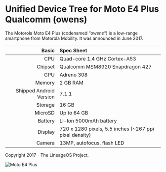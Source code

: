 Unified Device Tree for Moto E4 Plus Qualcomm (owens)
================================================

The Motorola Moto E4 Plus (codenamed _"owens"_) is a low-range smartphone from
Motorola Mobility. It was announced in June 2017.

Basic   | Spec Sheet
-------:|:-------------------------
CPU     | Quad-core 1.4 GHz Cortex-A53
Chipset | Qualcomm MSM8920 Snapdragon 427
GPU     | Adreno 308
Memory  | 2 GB RAM
Shipped Android Version | 7.1.1
Storage | 16 GB
MicroSD | Up to 64 GB
Battery | Li-Ion 5000mAh battery
Display | 720 x 1280 pixels, 5.5 inches (~267 ppi pixel density)
Camera  | 13MP, autofocus, flash LED

Copyright 2017 - The LineageOS Project.

![Moto E4 Plus](https://www.motorola.com/sites/default/files/library/storage/products/smartphones/moto-e4-plus-NA-1000.png "Moto E4 Plus")
